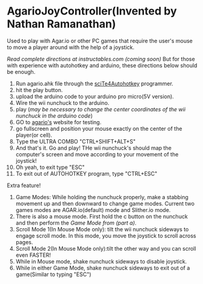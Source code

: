 # AgarioJoyController(Invented by Nathan Ramanathan)
Used to play with Agar.io or other PC games that require the user's mouse to move a player around with the help of a joystick.

*Read complete directions at instructables.com (coming soon)*
But for those with experience with autohotkey and arduino, these directions below should be enough.
1. Run agario.ahk file through the [sciTe4Autohotkey](https://fincs.ahk4.net/scite4ahk/dl/s4ahk-install.exe) programmer.
2. hit the play button.
3. upload the arduino code to your arduino pro micro(5V version).
4. Wire the wii nunchuck to the arduino.
5. play (*may be necessary to change the center coordinates of the wii nunchuck in the arduino code*)
6.  GO to [agario's](https://www.agar.io) website for testing.  
7. go fullscreen and position your mouse exactly on the center of the player(or cell).
8.  Type the ULTRA COMBO "CTRL+SHIFT+ALT+S"
9.  And that's it. Go and play!  THe wii nunchuck's should map the computer's screen and move according to your movement of the joystick!
10. Oh yeah, to exit type "ESC"
11. To exit out of AUTOHOTKEY program, type "CTRL+ESC"

Extra feature!
1. Game Modes: While holding the nunchuck properly, make a stabbing movement up and then downward to change game modes.  Current two games modes are AGAR.io(default) mode and Slither.io mode. 
2. There is also a mouse mode. First hold the c button on the nunchuck and then perform the *Game Mode from (part a)*.     
3. Scroll Mode 1(In Mouse Mode only): tilt the wii nunchuck sideways to engage scroll mode.  In this mode, you move the joystick to scroll across pages.
4. Scroll Mode 2(In Mouse Mode only):tilt the other way and you can scroll even FASTER!
5. While in Mouse mode, shake nunchuck sideways to disable joystick.
6. While in either Game Mode, shake nunchuck sideways to exit out of a game(Similar to typing "ESC")
